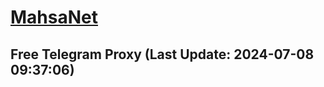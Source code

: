 
# [MahsaNet](https://t.me/mahsa_net)
## Free Telegram Proxy (Last Update: 2024-07-08 09:37:06)

    
